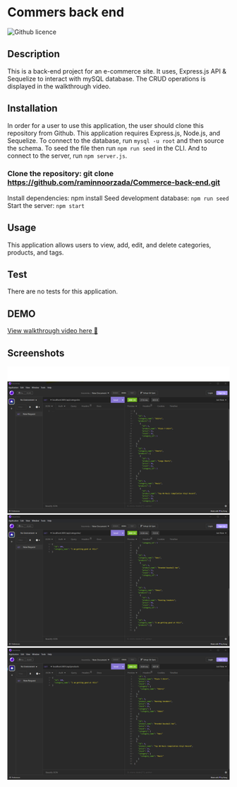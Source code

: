 # Commers back end

![Github licence](https://img.shields.io/badge/license-MIT-yellow.svg)

## Description
This is a back-end project for an e-commerce site. It uses, Express.js API & Sequelize to interact with mySQL database. The CRUD operations is displayed in the walkthrough video.


## Installation
In order for a user to use this application, the user should clone this repository from Github. This application requires Express.js, Node.js, and Sequelize. To connect to the database, run `mysql -u root` and then source the schema. To seed the file then run `npm run seed` in the CLI. And to connect to the server, run `npm server.js`.


### Clone the repository: git clone https://github.com/raminnoorzada/Commerce-back-end.git
Install dependencies: npm install
Seed development database: `npm run seed`
Start the server: `npm start`

## Usage
This application allows users to view, add, edit, and delete categories, products, and tags.

## Test
There are no tests for this application.


## DEMO
[View walkthrough video here 🎥](https://drive.google.com/file/d/1VY4HcEuZXBHlSoBj1JjI-e_SCr1hk7uw/view)

## Screenshots
![Scrn1](./Develop/images/Get-route-1.png)
![Scrn2](./Develop/images/Post-route-2.png)
![Scrn3](./Develop/images/Delete-route-3.png)

